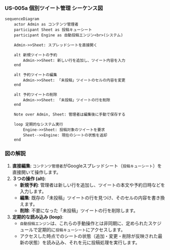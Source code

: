 ### US-005a 個別ツイート管理 シーケンス図

```mermaid
sequenceDiagram
    actor Admin as コンテンツ管理者
    participant Sheet as 投稿キューシート
    participant Engine as 自動投稿エンジン<br>(システム)

    Admin->>Sheet: スプレッドシートを直接開く
    
    alt 新規ツイートの予約
        Admin->>Sheet: 新しい行を追加し、ツイート内容を入力
    end

    alt 予約ツイートの編集
        Admin->>Sheet: 「未投稿」ツイートのセルの内容を変更
    end

    alt 予約ツイートの削除
        Admin->>Sheet: 「未投稿」ツイートの行を削除
    end

    Note over Admin, Sheet: 管理者は編集後に手動で保存する
    
    loop 定期的なシステム実行
        Engine->>Sheet: 投稿対象のツイートを要求
        Sheet-->>Engine: 現在のシートの状態を返却
    end

```

### 図の解説

1.  **直接編集**: `コンテンツ管理者`がGoogleスプレッドシート（`投稿キューシート`）を直接開いて操作します。
2.  **３つの操作 (alt)**:
      * **新規予約**: 管理者は新しい行を追加し、ツイートの本文や予約日時などを入力します。
      * **編集**: 既存の「未投稿」ツイートの行を見つけ、そのセルの内容を書き換えます。
      * **削除**: 不要になった「未投稿」ツイートの行を削除します。
3.  **定期的な読み込み (loop)**:
      * `自動投稿エンジン`は、これらの手動操作とは非同期に、定められたスケジュールで定期的に`投稿キューシート`にアクセスします。
      * アクセスした時点でのシートの状態（追加・変更・削除が反映された最新の状態）を読み込み、それを元に投稿処理を実行します。